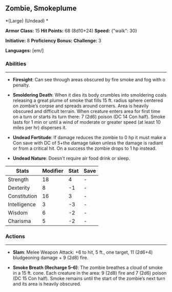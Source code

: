 ## Zombie, Smokeplume
*(Large) (Undead) *

**Armor Class:** 15
**Hit Points:** 68 (8d10+24)
**Speed:** {"walk": 30}

**Initiative:** 8
**Proficiency Bonus:**
**Challenge:** 3

**Languages:** [em/]

### Abilities
 --- 
- **Firesight**: Can see through areas obscured by fire smoke and fog with o penalty.

- **Smoldering Death**: When it dies its body crumbles into smoldering coals releasing a great plume of smoke that fills 15 ft. radius sphere centered on zombie’s corpse and spreads around corners. Area is heavily obscured and difficult terrain. When creature enters area for first time on a turn or starts its turn there: 7 (2d6) poison (DC 14 Con half). Smoke lasts for 1 min or until a wind of moderate or greater speed (at least 10 miles per hr) disperses it.

- **Undead Fortitude**: If damage reduces the zombie to 0 hp it must make a Con save with DC of 5+the damage taken unless the damage is radiant or from a critical hit. On a success the zombie drops to 1 hp instead.

- **Undead Nature**: Doesn't require air food drink or sleep.



| Stats | Modifier | Stat | Save
| ---- | ---- | ---- | ---- |
| Strength | 18 | 4 | - |
| Dexterity | 8 | -1 | - |
| Constitution | 16 | 3 | - |
| Intelligence | 3 | -3 | - |
| Wisdom | 6 | -2 | - |
| Charisma | 5 | -2 | - |

### Actions
 --- 
- **Slam**: Melee Weapon Attack: +6 to hit, 5 ft., one target, 11 (2d6+4) bludgeoning damage + 9 (2d8) fire.

- **Smoke Breath (Recharge 5–6)**: The zombie breathes a cloud of smoke in a 15 ft. cone. Each creature in the area: 9 (2d8) fire and 7 (2d6) poison (DC 15 Con half). Smoke remains until the start of the zombie’s next turn and its area is heavily obscured.

